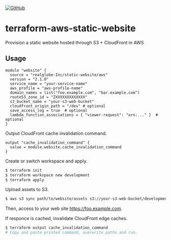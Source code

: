 
[![GitHub][github-image]][github-link]

  [github-image]: https://img.shields.io/github/release/realglobe-Inc/terraform-aws-static-website.svg
  [github-link]: https://github.com/realglobe-Inc/terraform-aws-static-website/releases

# terraform-aws-static-website

Provision a static website hosted through S3 + CloudFront in AWS

## Usage

```hcl
module "website" {
  source = "realglobe-Inc/static-website/aws"
  version = "2.1.0"
  service_name = "your-service-name"
  aws_profile = "aws-profile-name"
  domain_names = list("foo.example.com", "bar.example.com")
  route53_zone_id = "ZXXXXXXXXXXXXX"
  s3_bucket_name = "your-s3-web-bucket"
  cloudfront_origin_path = "/dev" # optional
  save_access_log = true  # optional
  lambda_function_associations = { "viewer-request": "arn:..." }  # optional
}
```

Output CloudFront cache invalidation command.

```hcl
output "cache_invalidation_command" {
  value = module.website.cache_invalidation_command
}
```

Create or switch workspace and apply.

```bash
$ terraform init
$ terraform workspace new development
$ terraform apply
```

Upload assets to S3.

```bash
$ aws s3 sync path/to/website/assets s3://your-s3-web-bucket/development/ --profile aws-profile-name
```

Then, access to your web site https://foo.example.com.

If responce is cached, invalidate CloudFront edge caches.

```bash
$ terraform output cache_invalidation_command
# Copy and paste printed command, overwrite paths and run.
```
